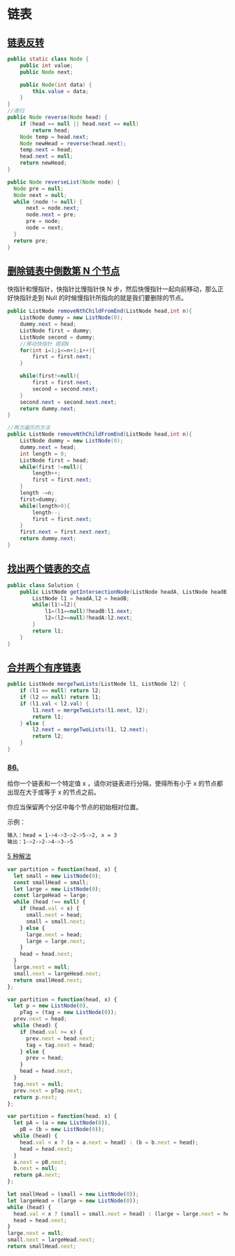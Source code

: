 # 链表

## [链表反转](https://www.cnblogs.com/keeya/p/9218352.html)

```java
public static class Node {
    public int value;
    public Node next;

    public Node(int data) {
        this.value = data;
    }
}
//递归
public Node reverse(Node head) {
    if (head == null || head.next == null)
        return head;
    Node temp = head.next;
    Node newHead = reverse(head.next);
    temp.next = head;
    head.next = null;
    return newHead;
}

public Node reverseList(Node node) {
  Node pre = null;
  Node next = null;
  while (node != null) {
      next = node.next;
      node.next = pre;
      pre = node;
      node = next;
  }
  return pre;
}
```

## [删除链表中倒数第 N 个节点](https://juejin.im/post/5dd884936fb9a07a9323de6f)

快指针和慢指针，快指针比慢指针快 N 步，然后快慢指针一起向前移动，那么正好快指针走到 Null 的时候慢指针所指向的就是我们要删除的节点。

```java
public ListNode removeNthChildFromEnd(ListNode head,int n){
    ListNode dummy = new ListNode(0);
    dummy.next = head;
    ListNode first = dummy;
    ListNode second = dummy;
    //移动快指针 提前N
    for(int i=1;i<=n+1;i++){
        first = first.next;
    }

    while(first!=null){
        first = first.next;
        second = second.next;
    }
    second.next = second.next.next;
    return dummy.next;
}

//两次遍历的方法
public ListNode removeNthChildFromEnd(ListNode head,int n){
    ListNode dummy = new ListNode(0);
    dummy.next = head;
    int length = 0;
    ListNode first = head;
    while(first !=null){
        length++;
        first = first.next;
    }
    length -=n;
    first=dummy;
    while(length>0){
        length--;
        first = first.next;
    }
    first.next = first.next.next;
    return dummy.next;
}
```

## [找出两个链表的交点](https://leetcode-cn.com/problems/intersection-of-two-linked-lists/)

```java
public class Solution {
    public ListNode getIntersectionNode(ListNode headA, ListNode headB) {
        ListNode l1 = headA,l2 = headB;
        while(l1!=l2){
            l1=(l1==null)?headB:l1.next;
            l2=(l2==null)?headA:l2.next;
        }
        return l1;
    }
}
```

## [合并两个有序链表](https://leetcode-cn.com/problems/merge-two-sorted-lists/)

```java
public ListNode mergeTwoLists(ListNode l1, ListNode l2) {
    if (l1 == null) return l2;
    if (l2 == null) return l1;
    if (l1.val < l2.val) {
        l1.next = mergeTwoLists(l1.next, l2);
        return l1;
    } else {
        l2.next = mergeTwoLists(l1, l2.next);
        return l2;
    }
}
```

### [86.](https://leetcode-cn.com/problems/partition-list/)

给你一个链表和一个特定值 x ，请你对链表进行分隔，使得所有小于 x 的节点都出现在大于或等于 x 的节点之前。

你应当保留两个分区中每个节点的初始相对位置。

示例：

```bash
输入：head = 1->4->3->2->5->2, x = 3
输出：1->2->2->4->3->5
```

[5 种解法](https://leetcode-cn.com/problems/partition-list/solution/lian-tou-shu-zu-shuang-zhi-zhen-7xing-da-baxz/)

```js
var partition = function(head, x) {
  let small = new ListNode(0);
  const smallHead = small;
  let large = new ListNode(0);
  const largeHead = large;
  while (head !== null) {
    if (head.val < x) {
      small.next = head;
      small = small.next;
    } else {
      large.next = head;
      large = large.next;
    }
    head = head.next;
  }
  large.next = null;
  small.next = largeHead.next;
  return smallHead.next;
};

var partition = function(head, x) {
  let p = new ListNode(0),
    pTag = (tag = new ListNode(0));
  prev.next = head;
  while (head) {
    if (head.val >= x) {
      prev.next = head.next;
      tag = tag.next = head;
    } else {
      prev = head;
    }
    head = head.next;
  }
  tag.next = null;
  prev.next = pTag.next;
  return p.next;
};

var partition = function(head, x) {
  let pA = (a = new ListNode(0)),
    pB = (b = new ListNode(0));
  while (head) {
    head.val < x ? (a = a.next = head) : (b = b.next = head);
    head = head.next;
  }
  a.next = pB.next;
  b.next = null;
  return pA.next;
};

let smallHead = (small = new ListNode(0));
let largeHead = (large = new ListNode(0));
while (head) {
  head.val < x ? (small = small.next = head) : (large = large.next = head);
  head = head.next;
}
large.next = null;
small.next = largeHead.next;
return smallHead.next;
```
